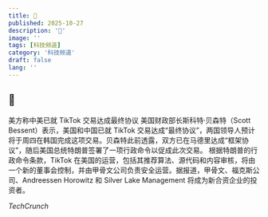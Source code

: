 ```yaml
---
title: 📱
published: 2025-10-27
description: '📱'
image: ''
tags: [科技频道]
category: '科技频道'
draft: false
lang: ''
---
```


## 📱

美方称中美已就 TikTok 交易达成最终协议
美国财政部长斯科特·贝森特（Scott Bessent）表示，美国和中国已就 TikTok 交易达成“最终协议”，两国领导人预计将于周四在韩国完成这项交易。贝森特此前透露，双方已在马德里达成“框架协议”，随后美国总统特朗普签署了一项行政命令以促成此次交易。
根据特朗普的行政命令条款，TikTok 在美国的运营，包括其推荐算法、源代码和内容审核，将由一个新的董事会控制，并由甲骨文公司负责安全运营。据报道，甲骨文、福克斯公司、Andreessen Horowitz 和 Silver Lake Management 将成为新合资企业的投资者。

*TechCrunch*

